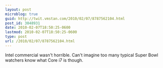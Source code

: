 ```yaml
---
layout: post
microblog: true
guid: http://twit.vmstan.com/2010/02/07/8787562104.html
post_id: 3048931
date: 2010-02-07T18:50:25-0600
lastmod: 2010-02-07T18:50:25-0600
type: post
url: /2010/02/07/8787562104.html
---
```

Intel commercial wasn't horrible. Can't imagine too many typical Super Bowl watchers know what Core i7 is though.
